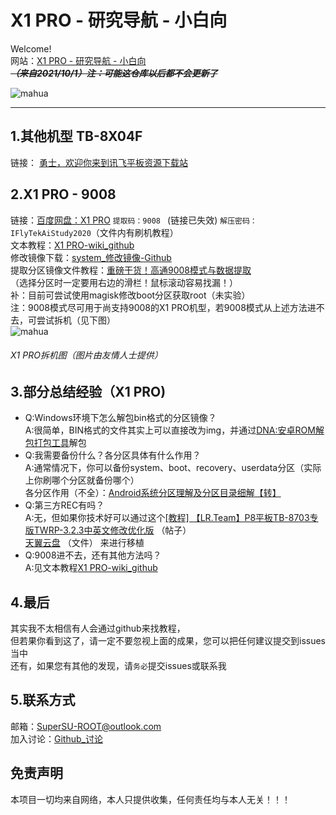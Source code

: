 X1 PRO - 研究导航 - 小白向  
====
Welcome!  
网站：[X1 PRO - 研究导航 - 小白向](https://supersuroot.github.io)  
~~***（来自2021/10/1）注：可能这仓库以后都不会更新了***~~  


![mahua](iflytek.png)  

----------------------------------------------------------------------------------------------------------------------------------------


## 1.其他机型 TB-8X04F
   链接： [勇士，欢迎你来到讯飞平板资源下载站](https://magisk-root.github.io/ "TB-8X04F")    
   
## 2.X1 PRO - 9008
   链接：[百度网盘：X1 PRO](https://pan.baidu.com/s/1lLg5ZdjAx-zJB3AGqwAuMA/ "X1 PRO") `提取码：9008 ` (链接已失效)
   `解压密码：IFlyTekAiStudy2020`（文件内有刷机教程）  
   文本教程：[X1 PRO-wiki_github](https://github.com/SupersuROOT/supersuroot.github.io/wiki)  
   修改镜像下载：[system_修改镜像-Github](https://github.com/SupersuROOT/supersuroot.github.io/releases)  
   提取分区镜像文件教程：[重磅干货！高通9008模式与数据提取](https://zhuanlan.zhihu.com/p/35422254)    
   （选择分区时一定要用右边的滑栏！鼠标滚动容易找漏！）  
   补：目前可尝试使用magisk修改boot分区获取root（未实验）  
   注：9008模式尽可用于尚支持9008的X1 PRO机型，若9008模式从上述方法进不去，可尝试拆机（见下图）  
   ![mahua](x1pro_photo.png)    
###### _X1 PRO拆机图（图片由友情人士提供）_
   
## 3.部分总结经验（X1 PRO)
* Q:Windows环境下怎么解包bin格式的分区镜像？  
  A:很简单，BIN格式的文件其实上可以直接改为img，并通过[DNA:安卓ROM解包打包工具](https://gitee.com/sharpeter/DNA "DNA")解包    
* Q:我需要备份什么？各分区具体有什么作用？  
  A:通常情况下，你可以备份system、boot、recovery、userdata分区（实际上你刷哪个分区就备份哪个）  
    各分区作用（不全）：[Android系统分区理解及分区目录细解【转】](https://www.cnblogs.com/zzb-Dream-90Time/p/10160930.html)  
* Q:第三方REC有吗？  
  A:无，但如果你技术好可以通过这个[[教程] 【LR.Team】P8平板TB-8703专版TWRP-3.2.3中英文修改优化版](https://bbs.thinkpad.com/thread-2783629-1-1.html "帖子") （帖子）  
    [天翼云盘](https://cloud.189.cn/web/share?code=NVv6ZzbYNBBz "文件") （文件） 来进行移植  
* Q:9008进不去，还有其他方法吗？  
  A:见文本教程[X1 PRO-wiki_github](https://github.com/SupersuROOT/supersuroot.github.io/wiki)  
  
## 4.最后  
   其实我不太相信有人会通过github来找教程，    
   但若果你看到这了，请一定不要忽视上面的成果，您可以把任何建议提交到issues当中  
   还有，如果您有其他的发现，请`务必`提交issues或联系我  
   
## 5.联系方式  
   邮箱：SuperSU-ROOT@outlook.com  
   加入讨论：[Github_讨论](https://github.com/SupersuROOT/supersuroot.github.io/discussions "讨论")  
   
   
## 免责声明  
   本项目一切均来自网络，本人只提供收集，任何责任均与本人无关！！！    
   

     
     




